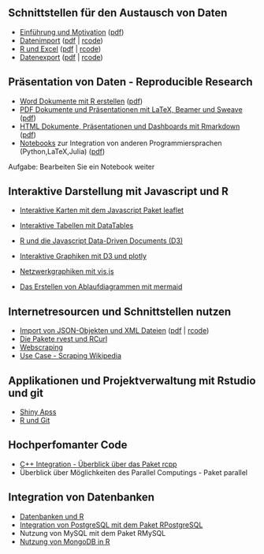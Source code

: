 ## Schnittstellen für den Austausch von Daten

- [Einführung und Motivation](https://github.com/Japhilko/RInterfaces/blob/master/slides/Intro.Rmd) ([pdf](slides/Intro.pdf))
- [Datenimport](slides/Datenimport.md) ([pdf](slides/Datenimport.pdf) | [rcode](slides/Datenimport.R))
- [R und Excel](slides/Rexcel.md) ([pdf](Rexcel.pdf) | [rcode](slides/Rexcel.R))
- [Datenexport](slides/Datenexport.md) ([pdf](slides/Datenexport.pdf) | [rcode](slides/Datenexport.R)) 


## Präsentation von Daten - Reproducible Research

- [Word Dokumente mit R erstellen](slides/R2word.md) ([pdf](slides/R2word.pdf))
-	[PDF Dokumente und Präsentationen mit LaTeX, Beamer und Sweave](slides/R2pdf.md) ([pdf](slides/R2pdf.pdf))
-	[HTML Dokumente, Präsentationen und Dashboards mit Rmarkdown](slides/Rmarkdown.md) ([pdf](slides/Rmarkdown.pdf))
- [Notebooks](slides/Notebooks.md) zur Integration von anderen Programmiersprachen (Python,LaTeX,Julia) ([pdf](slides/Notebooks.pdf))

Aufgabe: Bearbeiten Sie ein Notebook weiter

## Interaktive Darstellung mit Javascript und R

-	[Interaktive Karten mit dem Javascript Paket leaflet](https://github.com/Japhilko/RInterfaces/blob/master/slides/leaflet.md)
-	[Interaktive Tabellen mit DataTables](https://github.com/Japhilko/RInterfaces/blob/master/slides/DataTables.md)
-	[R und die Javascript Data-Driven Documents (D3)](https://github.com/Japhilko/RInterfaces/blob/master/slides/D3.md)

-	[Interaktive Graphiken mit D3 und plotly](https://github.com/Japhilko/RInterfaces/blob/master/slides/plotly.md)

-	[Netzwerkgraphiken mit vis.js](https://github.com/Japhilko/RInterfaces/blob/master/slides/visNetwork.md)
-	[Das Erstellen von Ablaufdiagrammen mit mermaid](https://github.com/Japhilko/RInterfaces/blob/master/slides/mermaid.md)



## Internetresourcen und Schnittstellen nutzen

-	[Import von JSON-Objekten und XML Dateien](slides/rapis.Rmd) ([pdf](slides/rapis.pdf) | [rcode](slides/rapis.pdf))
- [Die Pakete rvest und RCurl](slides/rvest.Rmd)
- [Webscraping](https://github.com/Japhilko/RInterfaces/blob/master/slides/Webscraping.md)
- [Use Case - Scraping Wikipedia](slides/ScrapingWikipedia.Rmd)


## Applikationen und Projektverwaltung mit Rstudio und git

- [Shiny Apss](slides/)
- [R und Git](slides/Rgit.Rmd)

## Hochperfomanter Code

-	[C++ Integration - Überblick über das Paket rcpp](https://github.com/Japhilko/RInterfaces/blob/master/slides/rcpp.md)
-	Überblick über Möglichkeiten des Parallel Computings - Paket parallel

## Integration von Datenbanken

- [Datenbanken und R](slides/)
-	[Integration von PostgreSQL mit dem Paket 
RPostgreSQL](https://github.com/Japhilko/RInterfaces/blob/master/slides/RPostgreSQL.Rmd)
-	Nutzung von MySQL mit dem Paket RMySQL
-	[Nutzung von MongoDB in R](https://github.com/Japhilko/RInterfaces/blob/master/slides/Rmongodb.md)




